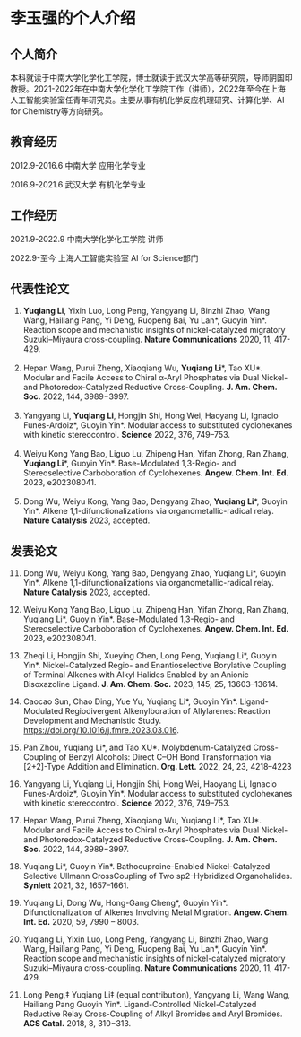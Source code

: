 # 李玉强的个人介绍

## 个人简介
<p> 本科就读于中南大学化学化工学院，博士就读于武汉大学高等研究院，导师阴国印教授。2021-2022年在中南大学化学化工学院工作（讲师），2022年至今在上海人工智能实验室任青年研究员。主要从事有机化学反应机理研究、计算化学、AI for Chemistry等方向研究。</p>

## 教育经历
<p>2012.9-2016.6 中南大学 应用化学专业<br>

2016.9-2021.6 武汉大学 有机化学专业</p>

## 工作经历
<p>2021.9-2022.9 中南大学化学化工学院 讲师<br>

2022.9-至今 上海人工智能实验室 AI for Science部门</P>

## 代表性论文

1. **Yuqiang Li**, Yixin Luo, Long Peng, Yangyang Li, Binzhi Zhao, Wang Wang, Hailiang Pang, Yi Deng, Ruopeng Bai, Yu Lan*, Guoyin Yin*. Reaction scope and mechanistic insights of nickel-catalyzed migratory Suzuki–Miyaura cross-coupling. **Nature Communications** 2020, 11, 417-429.<br><br>
2. Hepan Wang, Purui Zheng, Xiaoqiang Wu, **Yuqiang Li***, Tao XU*. Modular and Facile Access to Chiral α‑Aryl Phosphates via Dual Nickel- and Photoredox-Catalyzed Reductive Cross-Coupling. **J. Am. Chem. Soc.** 2022, 144, 3989−3997.<br><br>
3. Yangyang Li, **Yuqiang Li**, Hongjin Shi, Hong Wei, Haoyang Li, Ignacio Funes-Ardoiz*, Guoyin Yin*. Modular access to substituted cyclohexanes with kinetic stereocontrol. **Science** 2022, 376, 749–753.<br><br>
4. Weiyu Kong Yang Bao, Liguo Lu, Zhipeng Han, Yifan Zhong, Ran Zhang, **Yuqiang Li***, Guoyin Yin*. Base-Modulated 1,3-Regio- and Stereoselective Carboboration of Cyclohexenes. **Angew. Chem. Int. Ed.** 2023, e202308041.<br><br>
5. Dong Wu, Weiyu Kong, Yang Bao, Dengyang Zhao, **Yuqiang Li***, Guoyin Yin*. Alkene 1,1-difunctionalizations via organometallic-radical relay. **Nature Catalysis** 2023, accepted.

## 发表论文

11. Dong Wu, Weiyu Kong, Yang Bao, Dengyang Zhao, Yuqiang Li*, Guoyin Yin*. Alkene 1,1-difunctionalizations via organometallic-radical relay. **Nature Catalysis** 2023, accepted.

10. Weiyu Kong Yang Bao, Liguo Lu, Zhipeng Han, Yifan Zhong, Ran Zhang, Yuqiang Li*, Guoyin Yin*. Base-Modulated 1,3-Regio- and Stereoselective Carboboration of Cyclohexenes. **Angew. Chem. Int. Ed.** 2023, e202308041.

9. Zheqi Li, Hongjin Shi, Xueying Chen, Long Peng, Yuqiang Li*, Guoyin Yin*. Nickel-Catalyzed Regio- and Enantioselective Borylative Coupling of Terminal Alkenes with Alkyl Halides Enabled by an Anionic Bisoxazoline Ligand. **J. Am. Chem. Soc.** 2023, 145, 25, 13603–13614.

8. Caocao Sun, Chao Ding, Yue Yu, Yuqiang Li*, Guoyin Yin*. Ligand-Modulated Regiodivergent Alkenylboration of Allylarenes: Reaction Development and Mechanistic Study. https://doi.org/10.1016/j.fmre.2023.03.016.

7. Pan Zhou, Yuqiang Li*, and Tao XU*. Molybdenum-Catalyzed Cross-Coupling of Benzyl Alcohols: Direct C–OH Bond Transformation via [2+2]-Type Addition and Elimination. **Org. Lett.** 2022, 24, 23, 4218–4223

6. Yangyang Li, Yuqiang Li, Hongjin Shi, Hong Wei, Haoyang Li, Ignacio Funes-Ardoiz*, Guoyin Yin*. Modular access to substituted cyclohexanes with kinetic stereocontrol. **Science** 2022, 376, 749–753.

5. Hepan Wang, Purui Zheng, Xiaoqiang Wu, Yuqiang Li*, Tao XU*. Modular and Facile Access to Chiral α‑Aryl Phosphates via Dual Nickel- and Photoredox-Catalyzed Reductive Cross-Coupling. **J. Am. Chem. Soc.** 2022, 144, 3989−3997.

4. Yuqiang Li*, Guoyin Yin*. Bathocuproine-Enabled Nickel-Catalyzed Selective Ullmann CrossCoupling of Two sp2-Hybridized Organohalides. **Synlett** 2021, 32, 1657–1661.

3. Yuqiang Li, Dong Wu, Hong-Gang Cheng*, Guoyin Yin*. Difunctionalization of Alkenes Involving Metal Migration. **Angew. Chem. Int. Ed.** 2020, 59, 7990 – 8003.

2. Yuqiang Li, Yixin Luo, Long Peng, Yangyang Li, Binzhi Zhao, Wang Wang, Hailiang Pang, Yi Deng, Ruopeng Bai, Yu Lan*, Guoyin Yin*. Reaction scope and mechanistic insights of nickel-catalyzed migratory Suzuki–Miyaura cross-coupling. **Nature Communications** 2020, 11, 417-429.

1. Long Peng,‡ Yuqiang Li‡ (equal contribution), Yangyang Li, Wang Wang, Hailiang Pang Guoyin Yin*. Ligand-Controlled Nickel-Catalyzed Reductive Relay Cross-Coupling of Alkyl Bromides and Aryl Bromides.  **ACS Catal.** 2018, 8, 310−313.
